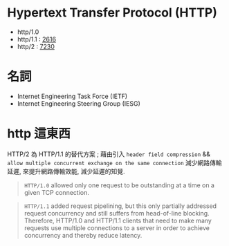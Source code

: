 # Hypertext Transfer Protocol (HTTP)

- http/1.0
- http/1.1 : [2616](https://tools.ietf.org/html/rfc2616)
- http/2   : [7230](https://tools.ietf.org/html/rfc7230)



# 名詞

- Internet Engineering Task Force (IETF)
- Internet Engineering Steering Group (IESG)



# http 這東西

HTTP/2 為 HTTP/1.1 的替代方案 ; 藉由引入 `header field compression` && `allow multiple concurrent exchange on the same connection` 減少網路傳輸延遲, 來提升網路傳輸效能, 減少延遲的知覺.

> `HTTP/1.0` allowed only one request to be outstanding at
   a time on a given TCP connection.

> `HTTP/1.1` added request pipelining,
   but this only partially addressed request concurrency and still
   suffers from head-of-line blocking.  Therefore, HTTP/1.0 and HTTP/1.1
   clients that need to make many requests use multiple connections to a
   server in order to achieve concurrency and thereby reduce latency.

